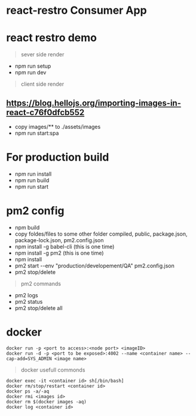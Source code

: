 # react-restro Consumer App
# react restro demo

> sever side render 
- npm run setup 
- npm run dev

> client side render

## https://blog.hellojs.org/importing-images-in-react-c76f0dfcb552
- copy images/** to ./assets/images
- npm run start:spa

# For production build
- npm run install
- npm run build
- npm run start


# pm2 config
- npm build
- copy foldes/files to some other folder compiled, public, package.json, package-lock.json, pm2.config.json 
- npm install -g babel-cli (this is one time)
- npm install -g pm2 (this is one time)
- npm install
- pm2 start --env "production/developement/QA" pm2.config.json 
- pm2 stop/delete <pmID>

> pm2 commands
- pm2 logs
- pm2 status
- pm2 stop/delete all


# docker 
```docker build -t <image name>:<version> .
docker run -p <port to access>:<node port> <imageID>
docker run -d -p <port to be exposed>:4002 --name <container name> --cap-add=SYS_ADMIN <image name>
```

> docker usefull commonds

```
docker exec -it <container id> sh[/bin/bash]
docker rm/stop/restart <container id>
docker ps -a/-aq
docker rmi <images id>
docker rm $(docker images -aq)
docker log <container id>
```
